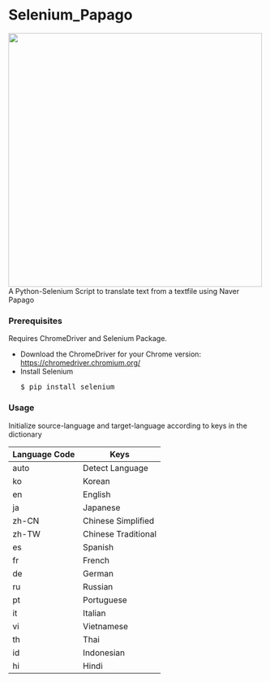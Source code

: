 # Selenium_Papago
<img width="500" src="https://raw.githubusercontent.com/scottgigante/NaverTTS/master/papago.svg?sanitize=true" style="max-width:100%;">
A Python-Selenium Script to translate text from a textfile using Naver Papago


### Prerequisites
Requires ChromeDriver and Selenium Package.<br>
- Download the ChromeDriver for your Chrome version: https://chromedriver.chromium.org/<br>
- Install Selenium <pre>$ pip install selenium</pre>


### Usage
Initialize source-language and target-language according to keys in the dictionary

|Language Code|	Keys|
|----|----|
|auto| Detect Language|
|ko|	Korean|
|en|	English|
|ja|	Japanese|
|zh-CN|	Chinese Simplified|
|zh-TW|	Chinese Traditional|
|es|	Spanish|
|fr|	French|
|de|	German|
|ru|	Russian|
|pt|	Portuguese|	
|it|	Italian|
|vi|	Vietnamese|
|th|	Thai|
|id|	Indonesian|	
|hi|	Hindi|
